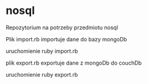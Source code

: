 nosql
=====

Repozytorium na potrzeby przedmiotu nosql

Plik import.rb importuje dane do bazy mongoDb

uruchomienie ruby import.rb

plik export.rb exportuje dane z mongoDb do couchDb

uruchomienie ruby export.rb
